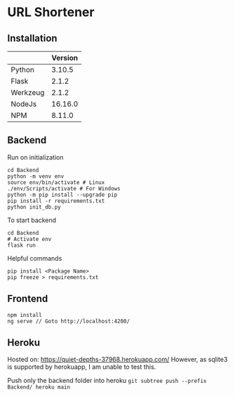 # URL Shortener
## Installation
| | Version |
| --- | --- |
| Python | 3.10.5 |
| Flask | 2.1.2 |
| Werkzeug | 2.1.2 |
| NodeJs | 16.16.0 |
| NPM | 8.11.0 |

## Backend
Run on initialization
```
cd Backend
python -m venv env
source env/bin/activate # Linux
./env/Scripts/activate # For Windows
python -m pip install --upgrade pip
pip install -r requirements.txt
python init_db.py
```

To start backend
```
cd Backend
# Activate env
flask run
```

Helpful commands
```
pip install <Package Name>
pip freeze > requirements.txt
```

## Frontend
```
npm install
ng serve // Goto http://localhost:4200/

```

## Heroku
Hosted on: https://quiet-depths-37968.herokuapp.com/
However, as sqlite3 is supported by herokuapp, I am unable to test this.

Push only the backend folder into heroku
`git subtree push --prefix Backend/ heroku main`
